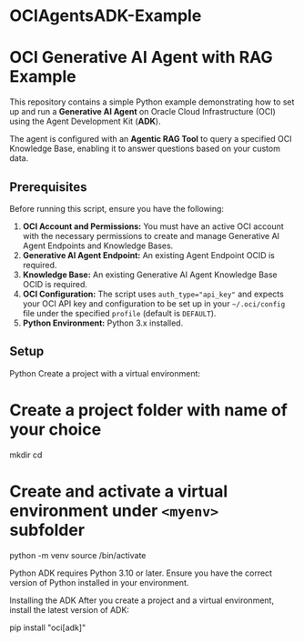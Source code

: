 # OCIAgentsADK-Example

# OCI Generative AI Agent with RAG Example

This repository contains a simple Python example demonstrating how to set up and run a **Generative AI Agent** on Oracle Cloud Infrastructure (OCI) using the Agent Development Kit (**ADK**).

The agent is configured with an **Agentic RAG Tool** to query a specified OCI Knowledge Base, enabling it to answer questions based on your custom data.

## Prerequisites

Before running this script, ensure you have the following:

1.  **OCI Account and Permissions:** You must have an active OCI account with the necessary permissions to create and manage Generative AI Agent Endpoints and Knowledge Bases.
2.  **Generative AI Agent Endpoint:** An existing Agent Endpoint OCID is required.
3.  **Knowledge Base:** An existing Generative AI Agent Knowledge Base OCID is required.
4.  **OCI Configuration:** The script uses `auth_type="api_key"` and expects your OCI API key and configuration to be set up in your `~/.oci/config` file under the specified `profile` (default is `DEFAULT`).
5.  **Python Environment:** Python 3.x installed.

## Setup

Python
Create a project with a virtual environment:

# Create a project folder with name of your choice

mkdir <your-project-name>
cd <your-project-name>

# Create and activate a virtual environment under `<myenv>` subfolder

python -m venv <myenv>
source <myenv>/bin/activate

Python ADK requires Python 3.10 or later. Ensure you have the correct version of Python installed in your environment.

Installing the ADK
After you create a project and a virtual environment, install the latest version of ADK:

pip install "oci[adk]"
